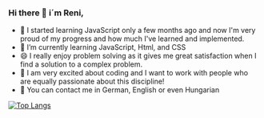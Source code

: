 ### Hi there 👋  i´m Reni,
- 🔭 I started learning JavaScript only a few months ago and now I'm very proud of my progress 
and how much I've learned and implemented. 
- 🌱 I’m currently learning JavaScript, Html, and CSS
- 😄 I really enjoy problem solving as it gives me great satisfaction when I find a solution to a complex problem.
- 👯 I am very excited about coding and I want to work with
people who are equally passionate about this discipline!
- 💬 You can contact me in German, English or even Hungarian

[![Top Langs](https://github-readme-stats.vercel.app/api/top-langs/?username=ReniIrinyi&lnags_count=8&theme=radical)](https://github.com/anuraghazra/github-readme-stats)

